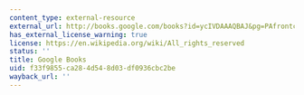 ```yaml
---
content_type: external-resource
external_url: http://books.google.com/books?id=ycIVDAAAQBAJ&pg=PAfrontcover
has_external_license_warning: true
license: https://en.wikipedia.org/wiki/All_rights_reserved
status: ''
title: Google Books
uid: f33f9855-ca28-4d54-8d03-df0936cbc2be
wayback_url: ''
---
```

